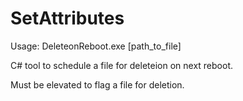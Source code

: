 # SetAttributes
Usage: DeleteonReboot.exe [path_to_file]  

C# tool to schedule a file for deleteion on next reboot.  

Must be elevated to flag a file for deletion.  